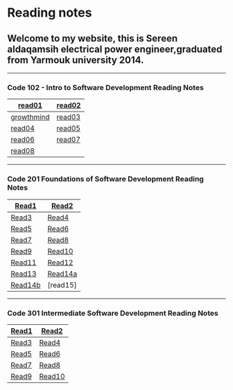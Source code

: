 # Reading notes

## Welcome to my website, this is Sereen aldaqamsih electrical power engineer,graduated from Yarmouk university 2014.
<hr />

### Code 102 - Intro to Software Development Reading Notes

[read01](https://sereendaqamsih.github.io/readingnotes/read01)  |[read02](https://sereendaqamsih.github.io/readingnotes/read02 )
------------ | -------------
 [growthmind](https://sereendaqamsih.github.io/readingnotes/growthmindest) | [read03](https://sereendaqamsih.github.io/readingnotes/read03)
 [read04](https://sereendaqamsih.github.io/readingnotes/read04) | [read05](https://sereendaqamsih.github.io/readingnotes/read05)
[read06](https://sereendaqamsih.github.io/readingnotes/read06)  |[read07](https://sereendaqamsih.github.io/readingnotes/read07)
[read08](https://sereendaqamsih.github.io/readingnotes/read08)  |


<hr />



### Code 201 Foundations of Software Development Reading Notes
 
[Read1](https://sereendaqamsih.github.io/readingnotes/read1)  |[Read2](https://sereendaqamsih.github.io/readingnotes/read2) 
------------ | -------------
 [Read3](https://sereendaqamsih.github.io/readingnotes/read3) | [Read4](https://sereendaqamsih.github.io/readingnotes/read4)
 [Read5](https://sereendaqamsih.github.io/readingnotes/read5) | [Read6](https://sereendaqamsih.github.io/readingnotes/read6)
[Read7](https://sereendaqamsih.github.io/readingnotes/read7)  |[Read8](https://sereendaqamsih.github.io/readingnotes/read8)
[Read9](https://sereendaqamsih.github.io/readingnotes/read9) | [Read10](https://sereendaqamsih.github.io/readingnotes/read10)
 [Read11](https://sereendaqamsih.github.io/readingnotes/read11) | [Read12](https://sereendaqamsih.github.io/readingnotes/read12)
[Read13](https://sereendaqamsih.github.io/readingnotes/read13)  |[Read14a](https://sereendaqamsih.github.io/readingnotes/read14a)
[Read14b](https://sereendaqamsih.github.io/readingnotes/read14b) | [read15]

<hr />


### Code 301 Intermediate Software Development Reading Notes

[Read1](https://sereendaqamsih.github.io/readingnotes/read3011)  |[Read2](https://sereendaqamsih.github.io/readingnotes/read3012)
------------ | -------------
 [Read3](https://sereendaqamsih.github.io/readingnotes/read3013)| [Read4](https://sereendaqamsih.github.io/readingnotes/read3014)
[Read5](https://sereendaqamsih.github.io/readingnotes/read3015)| [Read6](https://sereendaqamsih.github.io/readingnotes/read3016)
[Read7](https://sereendaqamsih.github.io/readingnotes/read3017)| [Read8](https://sereendaqamsih.github.io/readingnotes/read3018)
[Read9](https://sereendaqamsih.github.io/readingnotes/read3019)| [Read10](https://sereendaqamsih.github.io/readingnotes/read30110)